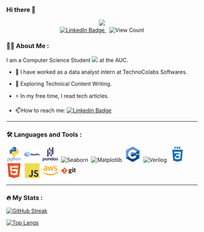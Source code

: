 ### Hi there 👋

<div id="header" align="center">
  <img src="https://media.giphy.com/media/M9gbBd9nbDrOTu1Mqx/giphy.gif" width="100"/>
</div>
<div id="badges" align="center">
 <a href="https://www.linkedin.com/in/mohamed-abdelmagid-3aab51195/">
    <img src="https://img.shields.io/badge/LinkedIn-blue?style=for-the-badge&logo=linkedin&logoColor=white" alt="LinkedIn Badge"/>
  </a>&nbsp;
   <img src="https://komarev.com/ghpvc/?username=MohamedEbrahem1&style=flat-square&color=blue" alt="View Count"/>
 </div>
 
### :man_technologist: About Me :

I am a Computer Science Student <img src="https://media.giphy.com/media/WUlplcMpOCEmTGBtBW/giphy.gif" width="30"> at the AUC.
- :telescope: I have worked as a data analyst intern at TechnoColabs Softwares.

- :seedling: Exploring Technical Content Writing.

- :zap: In my free time, I read tech articles.

- :mailbox:How to reach me: [![Linkedin Badge](https://img.shields.io/badge/-Abdelmagid-blue?style=flat&logo=Linkedin&logoColor=white)](https://www.linkedin.com/in/mohamed-abdelmagid-3aab51195/)

---

### :hammer_and_wrench: Languages and Tools :
<div>
  <img src="https://github.com/devicons/devicon/blob/master/icons/python/python-original-wordmark.svg" title="Python" alt="python" width="40" height="40"/>&nbsp;
  <img src="https://github.com/devicons/devicon/blob/master/icons/numpy/numpy-original-wordmark.svg" title="Numpy" alt="Numpy" width="40" height="40"/>&nbsp;
  <img src="https://github.com/devicons/devicon/blob/master/icons/pandas/pandas-original-wordmark.svg" title="Pandas" alt="Pandas" width="40" height="40"/>&nbsp;
  <img src="https://user-images.githubusercontent.com/104145773/171375260-c711bda4-ff6d-4693-9a91-b234744f13ad.svg" title="Seaborn" alt="Seaborn" width="40" height="40"/>&nbsp;
     <img src="https://upload.wikimedia.org/wikipedia/commons/8/84/Matplotlib_icon.svg" title="Matplotlib" alt="Matplotlib" width="40" height="40"/>&nbsp;    
   <img src="https://github.com/devicons/devicon/blob/master/icons/cplusplus/cplusplus-original.svg" title="C++" alt="C++" width="40" height="40"/>&nbsp;    
  <img src="https://user-images.githubusercontent.com/16542113/50175134-4f7b3700-02fc-11e9-914e-cb317fddce4e.png" title="Verilog" alt="Verilog" width="40" height="40"/>&nbsp;
   <img src="https://github.com/devicons/devicon/blob/master/icons/css3/css3-plain-wordmark.svg"  title="CSS3" alt="CSS" width="40" height="40"/>&nbsp;
  <img src="https://github.com/devicons/devicon/blob/master/icons/html5/html5-original.svg" title="HTML5" alt="HTML" width="40" height="40"/>&nbsp;
  <img src="https://github.com/devicons/devicon/blob/master/icons/javascript/javascript-original.svg" title="JavaScript" alt="JavaScript" width="40" height="40"/>&nbsp;
  <img src="https://github.com/devicons/devicon/blob/master/icons/amazonwebservices/amazonwebservices-plain-wordmark.svg" title="AWS" alt="AWS" width="40" height="40"/>&nbsp;
  <img src="https://github.com/devicons/devicon/blob/master/icons/git/git-original-wordmark.svg" title="Git" alt="Git" width="40" height="40"/>
</div>

---

### :fire: My Stats :
[![GitHub Streak](http://github-readme-streak-stats.herokuapp.com?user=MohamedEbrahem1&theme=dark&background=000000)](https://git.io/streak-stats)

[![Top Langs](https://github-readme-stats.vercel.app/api/top-langs/?username=MohamedEbrahem1&layout=compact&theme=vision-friendly-dark)](https://github.com/anuraghazra/github-readme-stats)


